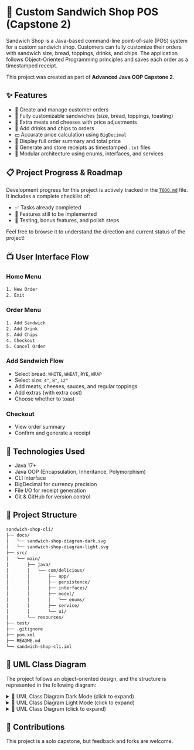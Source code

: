 # 🥪 Custom Sandwich Shop POS (Capstone 2)

Sandwich Shop is a Java-based command-line point-of-sale (POS) system for a custom sandwich shop. Customers can fully
customize their orders with sandwich size, bread, toppings, drinks, and chips. The application follows Object-Oriented
Programming principles and saves each order as a timestamped receipt.

This project was created as part of **Advanced Java OOP Capstone 2**.

## ✨ Features

- 🧾 Create and manage customer orders
- 🥖 Fully customizable sandwiches (size, bread, toppings, toasting)
- 🧀 Extra meats and cheeses with price adjustments
- 🥤 Add drinks and chips to orders
- 💵 Accurate price calculation using `BigDecimal`
- 🧃 Display full order summary and total price
- 📄 Generate and store receipts as timestamped `.txt` files
- 🧩 Modular architecture using enums, interfaces, and services

## 📋 Project Progress & Roadmap

Development progress for this project is actively tracked in the [`TODO.md`](TODO.md) file.  
It includes a complete checklist of:

- ✅ Tasks already completed
- 🚧 Features still to be implemented
- 🧪 Testing, bonus features, and polish steps

Feel free to browse it to understand the direction and current status of the project!

## 📺 User Interface Flow

### Home Menu

```text
1. New Order
2. Exit
```

### Order Menu

```text
1. Add Sandwich
2. Add Drink
3. Add Chips
4. Checkout
5. Cancel Order
```

### Add Sandwich Flow

- Select bread: `WHITE`, `WHEAT`, `RYE`, `WRAP`
- Select size: `4"`, `8"`, `12"`
- Add meats, cheeses, sauces, and regular toppings
- Add extras (with extra cost)
- Choose whether to toast

### Checkout

- View order summary
- Confirm and generate a receipt

## 🧰 Technologies Used

- Java 17+
- Java OOP (Encapsulation, Inheritance, Polymorphism)
- CLI interface
- BigDecimal for currency precision
- File I/O for receipt generation
- Git & GitHub for version control

## 📁 Project Structure

```text
sandwich-shop-cli/
├── docs/
│   └── sandwich-shop-diagram-dark.svg
│   └── sandwich-shop-diagram-light.svg
├── src/
│   └── main/
│       ├── java/
│       │   └── com/delicious/
│       │       ├── app/
│       │       ├── persistence/
│       │       ├── interfaces/
│       │       ├── model/
│       │       │   └── enums/
│       │       ├── service/
│       │       └── ui/
│       └── resources/
├── test/
├── .gitignore
├── pom.xml
├── README.md
└── sandwich-shop-cli.iml

```

## 🧩 UML Class Diagram

The project follows an object-oriented design, and the structure is represented in the following diagram:

<details>
  <summary>🧩 UML Class Diagram Dark Mode (click to expand)</summary>

![Class Diagram](docs/sandwich-shop-diagram-dark.svg)

</details>

<details>
  <summary>🧩 UML Class Diagram Light Mode (click to expand)</summary>

![Class Diagram](docs/sandwich-shop-diagram-light.svg)

</details>

<details> <summary>🧩 UML Class Diagram (click to expand)</summary>

```mermaid

classDiagram
    class Order {
        +addItem(MenuItem)
        +getTotalPrice() BigDecimal
        +generateReceipt()
    }

    class Sandwich {
        -size: SandwichSize
        -bread: BreadType
        -toppings: List~Topping~
        -extraToppings: Set~Topping~
        -toasted: boolean
        +getPrice() BigDecimal
    }

    class Drink {
        -size: DrinkSize
        -flavor: String
        +getPrice() BigDecimal
    }

    class Chips {
        -type: String
        +getPrice() BigDecimal
    }

    class Topping {
        <<enumeration>>
        STEAK
        HAM
        SALAMI
        ROAST_BEEF
        CHICKEN
        BACON
        AMERICAN
        PROVOLONE
        CHEDDAR
        SWISS
        LETTUCE
        PEPPERS
        ONIONS
        TOMATOES
        JALAPENOS
        CUCUMBERS
        PICKLES
        GUACAMOLE
        MUSHROOMS
        MAYO
        MUSTARD
        KETCHUP
        RANCH
        THOUSAND_ISLANDS
        VINAIGRETTE
    }

    class ToppingType {
        <<enumeration>>
        MEAT
        CHEESE
        REGULAR
        SAUCE
    }

    class SandwichSize {
        <<enumeration>>
        FOUR_INCH
        EIGHT_INCH
        TWELVE_INCH
    }

    class BreadType {
        <<enumeration>>
        WHITE
        WHEAT
        RYE
        WRAP
    }

    class DrinkSize {
        <<enumeration>>
        SMALL
        MEDIUM
        LARGE
    }

    class ReceiptManager {
        +saveOrderReceipt(Order)
    }

    class Application {
        +mainMenu()
        +orderMenu()
    }

    class MenuItem {
        <<interface>>
        +getPrice() BigDecimal
    }

    class Printable {
        <<interface>>
        +printSummary()
    }

    Order "1" --> "1..*" MenuItem
    Order --> ReceiptManager
    Order ..|> Printable
    Sandwich ..|> MenuItem
    Sandwich ..|> Printable
    Sandwich --> SandwichSize
    Sandwich --> BreadType
    Sandwich --> "0..*" Topping
    Drink ..|> MenuItem
    Drink --> DrinkSize
    Chips ..|> MenuItem
    Topping --> ToppingType
    Application --> Order
    Application --> ReceiptManager

```
    
</details>

## 🤝 Contributions

This project is a solo capstone, but feedback and forks are welcome.
